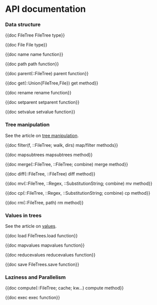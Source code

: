 # API documentation

### Data structure

{{doc FileTree FileTree type}}

{{doc File File type}}

{{doc name name function}}

{{doc path path function}}

{{doc parent(::FileTree) parent function}}

{{doc get(::Union{FileTree,File}) get method}}

{{doc rename rename function}}

{{doc setparent setparent function}}

{{doc setvalue setvalue function}}

### Tree manipulation

See the article on [tree manipulation](/tree-manipulation/).

{{doc filter(f, ::FileTree; walk, dirs) map/filter methods}}

{{doc mapsubtrees mapsubtrees method}}

{{doc merge(::FileTree, ::FileTree; combine) merge method}}

{{doc diff(::FileTree, ::FileTree) diff method}}

{{doc mv(::FileTree, ::Regex, ::SubstitutionString; combine) mv method}}

{{doc cp(::FileTree, ::Regex, ::SubstitutionString; combine) cp method}}

{{doc rm(::FileTree, path) rm method}}

### Values in trees

See the article on [values](/values).

{{doc load FileTrees.load function}}

{{doc mapvalues mapvalues function}}

{{doc reducevalues  reducevalues function}}

{{doc save FileTrees.save function}}

### Laziness and Parallelism

{{doc compute(::FileTree; cache; kw...) compute method}}

{{doc exec exec function}}
